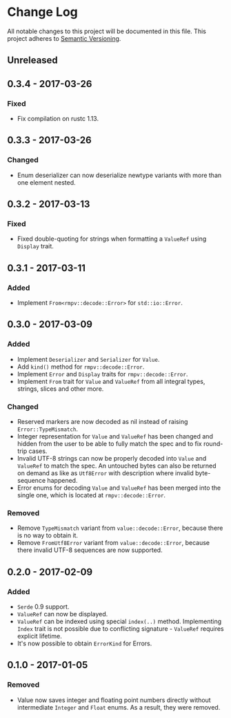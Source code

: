 # Change Log
All notable changes to this project will be documented in this file.
This project adheres to [Semantic Versioning](http://semver.org/).

## Unreleased
## 0.3.4 - 2017-03-26
### Fixed
- Fix compilation on rustc 1.13.

## 0.3.3 - 2017-03-26
### Changed
- Enum deserializer can now deserialize newtype variants with more than one element nested.

## 0.3.2 - 2017-03-13
### Fixed
- Fixed double-quoting for strings when formatting a `ValueRef` using `Display` trait.

## 0.3.1 - 2017-03-11
### Added
- Implement `From<rmpv::decode::Error>` for `std::io::Error`.

## 0.3.0 - 2017-03-09
### Added
- Implement `Deserializer` and `Serializer` for `Value`.
- Add `kind()` method for `rmpv::decode::Error`.
- Implement `Error` and `Display` traits for `rmpv::decode::Error`.
- Implement `From` trait for `Value` and `ValueRef` from all integral types, strings, slices and other more.

### Changed
- Reserved markers are now decoded as nil instead of raising `Error::TypeMismatch`.
- Integer representation for `Value` and `ValueRef` has been changed and hidden from the user to be able to fully match the spec and to fix round-trip cases.
- Invalid UTF-8 strings can now be properly decoded into `Value` and `ValueRef` to match the spec. An untouched bytes can also be returned on demand as like as `Utf8Error` with description where invalid byte-sequence happened.
- Error enums for decoding `Value` and `ValueRef` has been merged into the single one, which is located at `rmpv::decode::Error`.

### Removed
- Remove `TypeMismatch` variant from `value::decode::Error`, because there is no way to obtain it.
- Remove `FromUtf8Error` variant from `value::decode::Error`, because there invalid UTF-8 sequences are now supported.

## 0.2.0 - 2017-02-09
### Added
- `Serde` 0.9 support.
- `ValueRef` can now be displayed.
- `ValueRef` can be indexed using special `index(..)` method. Implementing `Index` trait is not possible due to conflicting signature - `ValueRef` requires explicit lifetime.
- It's now possible to obtain `ErrorKind` for Errors.

## 0.1.0 - 2017-01-05
### Removed
- Value now saves integer and floating point numbers directly without intermediate `Integer` and `Float` enums. As a result, they were removed.
